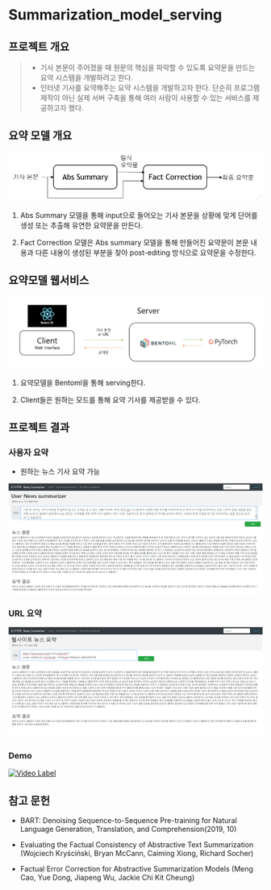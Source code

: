 # Summarization_model_serving

## 프로젝트 개요
> - 기사 본문이 주어졌을 때 원문의 핵심을 파악할 수 있도록 요약문을 만드는 요약 시스템을 개발하려고 한다.
> - 인터넷 기사를 요약해주는 요약 시스템을 개발하고자 한다. 단순히 프로그램 제작이 아닌 실제 서버 구축을  통해 여러 사람이 사용할 수 있는 서비스를 제공하고자 했다. 

## 요약 모델 개요
![개요](image/model.png)

1. Abs Summary 모델을 통해 input으로 들어오는 기사 본문을 상황에 맞게 단어를 생성 또는 추출해 유연한 요약문을 만든다.

2. Fact Correction 모델은 Abs summary 모델을 통해 만들어진 요약문이 본문 내용과 다른 내용이 생성된 부분을 찾아 post-editing 방식으로 요약문을 수정한다.

## 요약모델 웹서비스
![웹 개요](image/webservice.PNG)

1. 요약모델을 Bentoml을 통해 serving한다.

2. Client들은 원하는 모드를 통해 요약 기사를 제공받을 수 있다.

## 프로젝트 결과
### 사용자 요약
- 원하는 뉴스 기사 요약 가능

![결과1](image/web_ex1.png)

### URL 요약
![결과2](image/web_ex2.png)

### Demo
[![Video Label](http://img.youtube.com/vi/fkd3QGYvm1k/0.jpg)](https://www.youtube.com/watch?v=fkd3QGYvm1k)

## 참고 문헌
- BART: Denoising Sequence-to-Sequence Pre-training for Natural Language Generation, 		Translation, and Comprehension(2019, 10)
	
- Evaluating the Factual Consistency of Abstractive Text Summarization (Wojciech Kryściński, 	Bryan McCann, Caiming Xiong, Richard Socher) 

- Factual Error Correction for Abstractive Summarization Models (Meng Cao, Yue Dong, 		Jiapeng Wu, Jackie Chi Kit Cheung)
